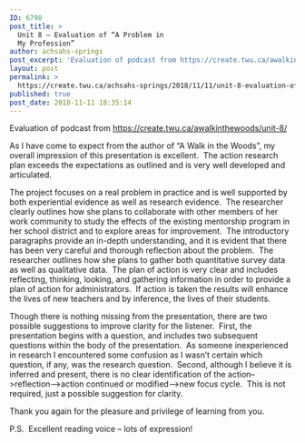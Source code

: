 ```yaml
---
ID: 6798
post_title: >
  Unit 8 – Evaluation of “A Problem in
  My Profession”
author: achsahs-springs
post_excerpt: 'Evaluation of podcast from https://create.twu.ca/awalkinthewoods/unit-8/ As I have come to expect from the author of &ldquo;A Walk in the Woods&rdquo;, my overall impression of this presentation is excellent.&nbsp; The action research plan exceeds the expectations as outlined and is very well developed and articulated. The project focuses on a real problem in practice and is [&hellip;]'
layout: post
permalink: >
  https://create.twu.ca/achsahs-springs/2018/11/11/unit-8-evaluation-of-a-problem-in-my-profession/
published: true
post_date: 2018-11-11 18:35:14
---
```

Evaluation of podcast from <a href="https://create.twu.ca/awalkinthewoods/unit-8/">https://create.twu.ca/awalkinthewoods/unit-8/</a>

As I have come to expect from the author of &#8220;A Walk in the Woods&#8221;, my overall impression of this presentation is excellent.  The action research plan exceeds the expectations as outlined and is very well developed and articulated.

The project focuses on a real problem in practice and is well supported by both experiential evidence as well as research evidence.  The researcher clearly outlines how she plans to collaborate with other members of her work community to study the effects of the existing mentorship program in her school district and to explore areas for improvement.  The introductory paragraphs provide an in-depth understanding, and it is evident that there has been very careful and thorough reflection about the problem.  The researcher outlines how she plans to gather both quantitative survey data as well as qualitative data.  The plan of action is very clear and includes reflecting, thinking, looking, and gathering information in order to provide a plan of action for administrators.  If action is taken the results will enhance the lives of new teachers and by inference, the lives of their students.

Though there is nothing missing from the presentation, there are two possible suggestions to improve clarity for the listener.  First, the presentation begins with a question, and includes two subsequent questions within the body of the presentation.  As someone inexperienced in research I encountered some confusion as I wasn&#8217;t certain which question, if any, was the research question.  Second, although I believe it is inferred and present, there is no clear identification of the action&#8211;&gt;reflection&#8211;&gt;action continued or modified&#8211;&gt;new focus cycle.  This is not required, just a possible suggestion for clarity.

Thank you again for the pleasure and privilege of learning from you.

P.S.  Excellent reading voice &#8211; lots of expression!

&nbsp;